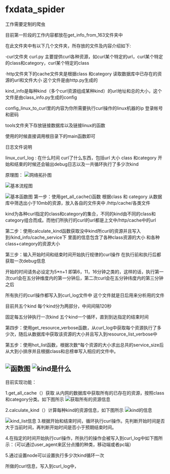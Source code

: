 # fxdata_spider
工作需要定制的爬虫

目前第一阶段的工作内容都放在get_info_from_163文件夹中

在此文件夹中有以下几个文件夹，所存放的文件及内容介绍如下:

·curl文件夹 curl.py 主要提供curl各种资源，如curl某个特定的url，curl某个特定的class和category，curl某个特定的class

·http文件夹下的cache文件夹是根据class 和category 读取数据库中已存在的资源的url和文件大小  这个文件是由http.py生成的

kind_info是每种kind（多个curl资源组成某种kind）的url地址和总的大小，这个文件是由class_info.py生成的config

config_linux_to_curl里的内容为你所需要执行curl操作的linux机器的ip 登录帐号和密码

tools文件夹下存放链接数据库以及链接linux的函数

使用的时候直接调用根目录下的main函数即可

日志文件说明

linux_curl_log : 在什么时间 curl了什么东西，包括url 大小 class 和category 开始和结束的时候还会输出debug日志以及一共循环执行了多少次kind


原理图：
![网络拓扑图](https://github.com/lhtangtao/fxdata_spider/blob/master/get_info_from_163/pic/%E7%BD%91%E7%BB%9C%E6%8B%93%E6%89%91%E5%9B%BE.png)

![基本流程图](https://github.com/lhtangtao/fxdata_spider/blob/master/get_info_from_163/pic/%E5%9F%BA%E6%9C%AC%E6%B5%81%E7%A8%8B%E5%9B%BE.png)

![基本函数图](https://github.com/lhtangtao/fxdata_spider/blob/master/get_info_from_163/pic/%E5%9F%BA%E6%9C%AC%E5%87%BD%E6%95%B0%E5%9B%BE.png)
第一步：使用get_all_cache()函数 根据class 和 category 从数据库中筛选出小于10mb的资源，放入各自的文件夹中 /http/cache/各类文件

kind为各种curl指定的class和category的集合，不同的kind由不同的class和category组合而成。而他们所执行的curl的url都是上文中/http/cache中的url

第二步：使用calculate_kind函数获取没中kind所curl的资源并且写入到/kind_info/cache_service下 里面的信息包含了各种class资源的大小 和各种class+category的资源大小

第三步：输入开始时间和结束时间开始执行规律的curl操作 在执行前和执行后都获取一次debug信息 

开始的时间请务必设定为5*n+1 即第6，11，16分钟之类的，这样的话，执行第一次curl会在五分钟维度内的第一分钟后，第二次curl会在五分钟纬度内的第三分钟之后

所有执行的curl操作都写入到curl_log文件中 这个文件就是日后用来分析用的文件

目前共五个kind 每个kind分为两部分，中间间隔120秒 

固定每五分钟执行一次kind 五个kind一个循环，直到到达指定的结束时间

第四步：使用get_resource_verbose函数，从curl_log中获取每个资源执行了多少次，随后从数据库中获取该资源的大小并且写入到resource_list_verbose中

第五步：使用hot_list函数，根据次数*每个资源的大小求出总共的service_size后从大到小排序并且根据class和总榜单写入相应的文件中。

![函数图](https://github.com/lhtangtao/fxdata_spider/blob/master/get_info_from_163/%E5%87%BD%E6%95%B0%E5%9B%BE.png)
![kind是什么 ](https://github.com/lhtangtao/fxdata_spider/blob/master/get_info_from_163/pic/curl_kind%20%E5%85%B3%E7%B3%BB.png)
------------------------------------------------------------------------------------------------------------

目前实现功能：

1.get_all_cache（）获取
从内网的数据库中获取所有的已存在的资源，按照class和category分类。如下图所示
![获取所有的资源信息](https://github.com/lhtangtao/fxdata_spider/blob/master/get_info_from_163/pic/cache_info_list.png)

2.calculate_kind（）计算每种kind的资源信息，如下图所示
![kind的信息](https://github.com/lhtangtao/fxdata_spider/blob/master/get_info_from_163/pic/kind_info.png)

![kind_list信息](https://github.com/lhtangtao/fxdata_spider/blob/master/get_info_from_163/pic/kind_list.png)
3.根据开始和结束时间，循环执行curl操作。先判断开始时间是否大于当前时间，再判断开始时间是否小于预期结束时间。

4.在指定的时间开始执行curl操作，所执行的操作会被写入到curl_log中如下图所示：（可以通过user_agent来区分点播的种类，移动端或者pc端）

5.通过设置node可以设置执行多少次kind循环一次

所做的curl信息，写入到curl_log中，

